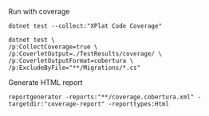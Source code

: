 Run with coverage
```
dotnet test --collect:"XPlat Code Coverage"

dotnet test \
/p:CollectCoverage=true \
/p:CoverletOutput=./TestResults/coverage/ \
/p:CoverletOutputFormat=cobertura \
/p:ExcludeByFile="**/Migrations/*.cs"
```

Generate HTML report
```
reportgenerator -reports:"**/coverage.cobertura.xml" -targetdir:"coverage-report" -reporttypes:Html
```